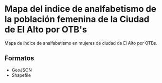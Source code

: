 # Mapa del indice de analfabetismo de la población femenina de la Ciudad de El Alto por OTB's

Mapa de índice de analfabetismo en mujeres de ciudad de El Alto por OTBs.

## Formatos
- GeoJSON
- Shapefile